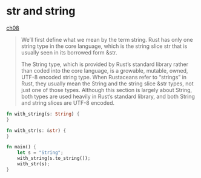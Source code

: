 # str and string

[ch08](https://doc.rust-lang.org/stable/book/ch08-02-strings.html#what-is-a-string)
> We’ll first define what we mean by the term string. Rust has only one string type in the core language, which is the string slice str that is usually seen in its borrowed form &str.
>
> The String type, which is provided by Rust’s standard library rather than coded into the core language, is a growable, mutable, owned, UTF-8 encoded string type. When Rustaceans refer to “strings” in Rust, they usually mean the String and the string slice &str types, not just one of those types. Although this section is largely about String, both types are used heavily in Rust’s standard library, and both String and string slices are UTF-8 encoded.

```rust
fn with_string(s: String) {
}

fn with_str(s: &str) {
}

fn main() {
    let s = "String";
    with_string(s.to_string());
    with_str(s);
}
```
